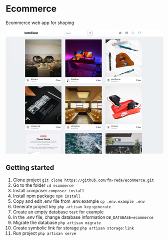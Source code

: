 
# Ecommerce

Ecommerce web app for shoping

![alt text](https://github.com/KhalidLam/instagramClone/blob/master/screenshot.png)

## Getting started
1. Clone project `git clone https://github.com/fm-reda/ecommerce.git`
2. Go to the folder `cd ecommerce`
3. Install composer `composer install`
4. Install npm package `npm install`
5. Copy and edit .env file from .env.example `cp .env.example .env`
6. Generate project key `php artisan key:generate`
7. Create an empty database `test` for example
8. In the .env file, change database information `DB_DATABASE=ecommerce`
9. Migrate the database `php artisan migrate`
10. Create symbolic link for storage `php artisan storage:link`
11. Run project `php artisan serve`
